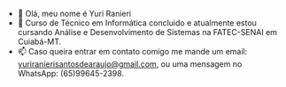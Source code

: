 - 👋 Olá, meu nome é Yuri Ranieri
- 🌱 Curso de Técnico em Informática concluido e atualmente estou cursando Análise e Desenvolvimento de Sistemas na FATEC-SENAI em Cuiabá-MT. 
- 📫 Caso queira entrar em contato comigo me mande um email: yuriranierisantosdearaujo@gmail.com, ou uma mensagem no WhatsApp: (65)99645-2398.

<!---
yuriranieris/yuriranieris is a ✨ special ✨ repository because its `README.md` (this file) appears on your GitHub profile.
You can click the Preview link to take a look at your changes.
--->
